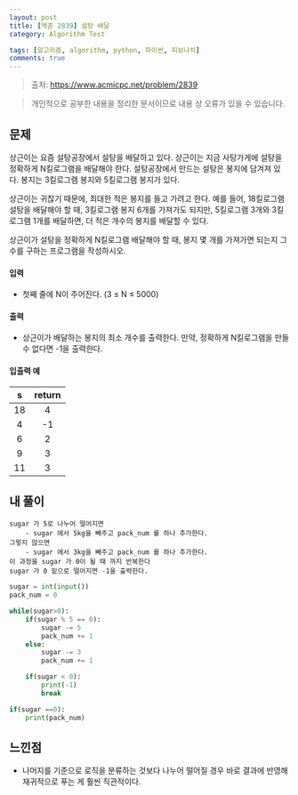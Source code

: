 ```yaml
---
layout: post
title: [백준 2839] 설탕 배달
category: Algorithm Test

tags: [알고리즘, algorithm, python, 파이썬, 피보나치]
comments: true
---
```

> 출처: https://www.acmicpc.net/problem/2839

> 개인적으로 공부한 내용을 정리한 문서이므로 내용 상 오류가 있을 수 있습니다.


## 문제
상근이는 요즘 설탕공장에서 설탕을 배달하고 있다. 상근이는 지금 사탕가게에 설탕을 정확하게 N킬로그램을 배달해야 한다. 설탕공장에서 만드는 설탕은 봉지에 담겨져 있다. 봉지는 3킬로그램 봉지와 5킬로그램 봉지가 있다.

상근이는 귀찮기 때문에, 최대한 적은 봉지를 들고 가려고 한다. 예를 들어, 18킬로그램 설탕을 배달해야 할 때, 3킬로그램 봉지 6개를 가져가도 되지만, 5킬로그램 3개와 3킬로그램 1개를 배달하면, 더 적은 개수의 봉지를 배달할 수 있다.

상근이가 설탕을 정확하게 N킬로그램 배달해야 할 때, 봉지 몇 개를 가져가면 되는지 그 수를 구하는 프로그램을 작성하시오.


#### 입력
- 첫째 줄에 N이 주어진다. (3 ≤ N ≤ 5000)

#### 출력
- 상근이가 배달하는 봉지의 최소 개수를 출력한다. 만약, 정확하게 N킬로그램을 만들 수 없다면 -1을 출력한다.

#### 입출력 예

s | return
:---------:  | :-----------:
18	| 4
4	| -1
6	| 2
9	| 3
11	| 3

## 내 풀이

```angular2
sugar 가 5로 나누어 떨어지면
    - sugar 에서 5kg을 빼주고 pack_num 를 하나 추가한다.
그렇지 않으면
    - sugar 에서 3kg을 빼주고 pack_num 를 하나 추가한다.
이 과정을 sugar 가 0이 될 때 까지 반복한다
sugar 가 0 밑으로 떨어지면 -1을 출력한다.
```

```python
sugar = int(input())
pack_num = 0

while(sugar>0):
    if(sugar % 5 == 0):
        sugar -= 5
        pack_num += 1
    else:
        sugar -= 3
        pack_num += 1

    if(sugar < 0):
        print(-1)
        break

if(sugar ==0):
    print(pack_num)
```

## 느낀점
- 나머지를 기준으로 로직을 분류하는 것보다 나누어 떨어질 경우 바로 결과에 반영해 재귀적으로 푸는 게 훨씬 직관적이다. 


